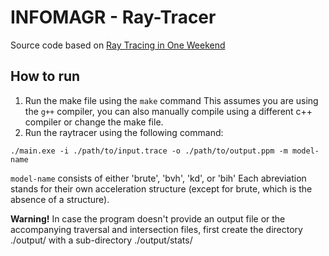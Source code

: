 # INFOMAGR - Ray-Tracer

Source code based on [Ray Tracing in One Weekend](https://raytracing.github.io/books/RayTracingInOneWeekend.html)

## How to run
1. Run the make file using the ```make``` command
  This assumes you are using the ```g++``` compiler, you can also manually compile using a different c++ compiler or change the make file.
2. Run the raytracer using the following command:
```
./main.exe -i ./path/to/input.trace -o ./path/to/output.ppm -m model-name
```
  ```model-name``` consists of either 'brute', 'bvh', 'kd', or 'bih'
                   Each abreviation stands for their own acceleration structure (except for brute, which is the absence of a structure).

**Warning!**
In case the program doesn't provide an output file or the accompanying traversal and intersection files, first create the directory ./output/ with a sub-directory ./output/stats/ 
